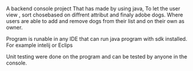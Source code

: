 A backend console project That has made by using java, To let the user view , sort chosebased on diffrent attribut and finaly adobe dogs. 
Where users are able to add and remove dogs from their list and on their own as owner.

Program is runable in any IDE that can run java program with sdk installed. For example intelij or Eclips 

Unit testing were done on the program and can be tested by anyone in the console. 
